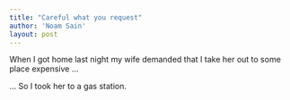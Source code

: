 ```yaml
---
title: "Careful what you request"
author: 'Noam Sain'
layout: post
---
```


When I got home last night my wife demanded that I take her out to some place expensive …

… So I took her to a gas station.